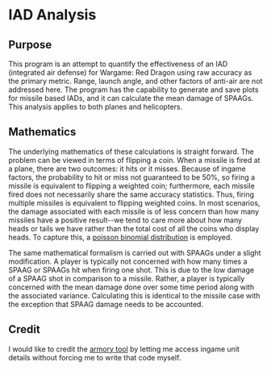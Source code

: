 # IAD Analysis
## Purpose
This program is an attempt to quantify the effectiveness of an IAD (integrated air defense) for Wargame: Red Dragon using raw accuracy as the primary metric.  Range, launch angle, and other factors of anti-air are not addressed here.  The program has the capability to generate and save plots for missile based IADs, and it can calculate the mean damage of SPAAGs.  This analysis applies to both planes and helicopters.

## Mathematics
The underlying mathematics of these calculations is straight forward.  The problem can be viewed in terms of flipping a coin.  When a missile is fired at a plane, there are two outcomes: it hits or it misses.  Because of ingame factors, the probability to hit or miss not guaranteed to be 50%, so firing a missile is equivalent to flipping a weighted coin; furthermore, each missile fired does not necessarily share the same accuracy statistics.  Thus, firing multiple missiles is equivalent to flipping weighted coins.  In most scenarios, the damage associated with each missile is of less concern than how many missiles have a positive result--we tend to care more about how many heads or tails we have rather than the total cost of all the coins who display heads.  To capture this, a [poisson binomial distribution](https://en.wikipedia.org/wiki/Poisson_binomial_distribution) is employed.

The same mathematical formalism is carried out with SPAAGs under a slight modification.  A player is typically not concerned with how many times a SPAAG or SPAAGs hit when firing one shot.  This is due to the low damage of a SPAAG shot in comparison to a missile.  Rather, a player is typically concerned with the mean damage done over some time period along with the associated variance.  Calculating this is identical to the missile case with the exception that SPAAG damage needs to be accounted.

## Credit
I would like to credit the [armory tool](https://github.com/pvutov/armory) by letting me access ingame unit details without forcing me to write that code myself.
